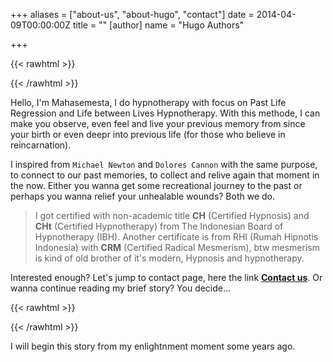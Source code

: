 +++
aliases = ["about-us", "about-hugo", "contact"]
date = 2014-04-09T00:00:00Z
title = ""
[author]
name = "Hugo Authors"

+++

{{< rawhtml >}}

<div align="center">

<lottie-player src="/therapy.json"  background="transparent"  speed="0.5"  style="width: 300px; height: 300px;"  loop  autoplay></lottie-player>

</div>

{{< /rawhtml >}}

Hello, I'm Mahasemesta, I do hypnotherapy with focus on Past Life Regression and Life between Lives Hypnotherapy. With this methode, I can make you observe, even feel and live your previous memory from since your birth or even deepr into previous life (for those who believe in reincarnation).

I inspired from `Michael Newton` and `Dolores Cannon` with the same purpose, to connect to our past memories, to collect and relive again that moment in the now. Either you wanna get some recreational journey to the past or perhaps you wanna relief your unhealable wounds? Both we do.


>I got certified with non-academic title **CH** (Certified Hypnosis) and **CHt** (Certified Hypnotherapy) from The Indonesian Board of Hypnotherapy (IBH). Another certificate is from RHI (Rumah Hipnotis Indonesia) with **CRM** (Certified Radical Mesmerism), btw mesmerism is kind of old brother of it's modern, Hypnosis and hypnotherapy.


Interested enough? Let's jump to contact page, here the link [**Contact us**](/contact). Or wanna continue reading my brief story? You decide...

{{< rawhtml >}}

<div align="center">

<lottie-player src="/meditation.json"  background="transparent"  speed="0.5"  style="width: 300px; height: 300px;"  loop  autoplay></lottie-player>

</div>

{{< /rawhtml >}}

I will begin this story from my enlightnment moment some years ago.
